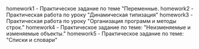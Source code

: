 homework1 - Практическое задание по теме "Переменные.
homework2 - Практическая работа по уроку "Динамическая типизация"
homework3 - Практическая работа по уроку "Организация программ и методы строк."
homework4 - Практическое задание по теме: "Неизменяемые и изменяемые объекты."
homework5 - Практическое задание по теме: "Списки и словари"
